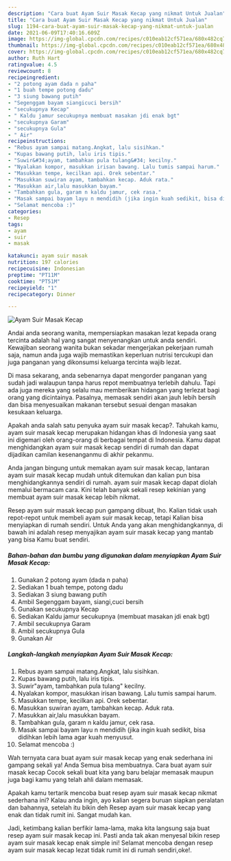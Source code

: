 ```yaml
---
description: "Cara buat Ayam Suir Masak Kecap yang nikmat Untuk Jualan"
title: "Cara buat Ayam Suir Masak Kecap yang nikmat Untuk Jualan"
slug: 1194-cara-buat-ayam-suir-masak-kecap-yang-nikmat-untuk-jualan
date: 2021-06-09T17:40:16.609Z
image: https://img-global.cpcdn.com/recipes/c010eab12cf571ea/680x482cq70/ayam-suir-masak-kecap-foto-resep-utama.jpg
thumbnail: https://img-global.cpcdn.com/recipes/c010eab12cf571ea/680x482cq70/ayam-suir-masak-kecap-foto-resep-utama.jpg
cover: https://img-global.cpcdn.com/recipes/c010eab12cf571ea/680x482cq70/ayam-suir-masak-kecap-foto-resep-utama.jpg
author: Ruth Hart
ratingvalue: 4.5
reviewcount: 8
recipeingredient:
- "2 potong ayam dada n paha"
- "1 buah tempe potong dadu"
- "3 siung bawang putih"
- "Segenggam bayam siangicuci bersih"
- "secukupnya Kecap"
- " Kaldu jamur secukupnya membuat masakan jdi enak bgt"
- "secukupnya Garam"
- "secukupnya Gula"
- " Air"
recipeinstructions:
- "Rebus ayam sampai matang.Angkat, lalu sisihkan."
- "Kupas bawang putih, lalu iris tipis."
- "Suwir&#34;ayam, tambahkan pula tulang&#34; kecilny."
- "Nyalakan kompor, masukkan irisan bawang. Lalu tumis sampai harum."
- "Masukkan tempe, kecilkan api. Orek sebentar."
- "Masukkan suwiran ayam, tambahkan kecap. Aduk rata."
- "Masukkan air,lalu masukkan bayam."
- "Tambahkan gula, garam n kaldu jamur, cek rasa."
- "Masak sampai bayam layu n mendidih (jika ingin kuah sedikit, bisa didihkan lebih lama agar kuah menyusut."
- "Selamat mencoba :)"
categories:
- Resep
tags:
- ayam
- suir
- masak

katakunci: ayam suir masak 
nutrition: 197 calories
recipecuisine: Indonesian
preptime: "PT11M"
cooktime: "PT51M"
recipeyield: "1"
recipecategory: Dinner

---
```



![Ayam Suir Masak Kecap](https://img-global.cpcdn.com/recipes/c010eab12cf571ea/680x482cq70/ayam-suir-masak-kecap-foto-resep-utama.jpg)

Andai anda seorang wanita, mempersiapkan masakan lezat kepada orang tercinta adalah hal yang sangat menyenangkan untuk anda sendiri. Kewajiban seorang  wanita bukan sekadar mengerjakan pekerjaan rumah saja, namun anda juga wajib memastikan keperluan nutrisi tercukupi dan juga panganan yang dikonsumsi keluarga tercinta wajib lezat.

Di masa  sekarang, anda sebenarnya dapat mengorder panganan yang sudah jadi walaupun tanpa harus repot membuatnya terlebih dahulu. Tapi ada juga mereka yang selalu mau memberikan hidangan yang terlezat bagi orang yang dicintainya. Pasalnya, memasak sendiri akan jauh lebih bersih dan bisa menyesuaikan makanan tersebut sesuai dengan masakan kesukaan keluarga. 



Apakah anda salah satu penyuka ayam suir masak kecap?. Tahukah kamu, ayam suir masak kecap merupakan hidangan khas di Indonesia yang saat ini digemari oleh orang-orang di berbagai tempat di Indonesia. Kamu dapat menghidangkan ayam suir masak kecap sendiri di rumah dan dapat dijadikan camilan kesenanganmu di akhir pekanmu.

Anda jangan bingung untuk memakan ayam suir masak kecap, lantaran ayam suir masak kecap mudah untuk ditemukan dan kalian pun bisa menghidangkannya sendiri di rumah. ayam suir masak kecap dapat diolah memalui bermacam cara. Kini telah banyak sekali resep kekinian yang membuat ayam suir masak kecap lebih nikmat.

Resep ayam suir masak kecap pun gampang dibuat, lho. Kalian tidak usah repot-repot untuk membeli ayam suir masak kecap, tetapi Kalian bisa menyiapkan di rumah sendiri. Untuk Anda yang akan menghidangkannya, di bawah ini adalah resep menyajikan ayam suir masak kecap yang mantab yang bisa Kamu buat sendiri.

<!--inarticleads1-->

##### Bahan-bahan dan bumbu yang digunakan dalam menyiapkan Ayam Suir Masak Kecap:

1. Gunakan 2 potong ayam (dada n paha)
1. Sediakan 1 buah tempe, potong dadu
1. Sediakan 3 siung bawang putih
1. Ambil Segenggam bayam, siangi,cuci bersih
1. Gunakan secukupnya Kecap
1. Sediakan  Kaldu jamur secukupnya (membuat masakan jdi enak bgt)
1. Ambil secukupnya Garam
1. Ambil secukupnya Gula
1. Gunakan  Air




<!--inarticleads2-->

##### Langkah-langkah menyiapkan Ayam Suir Masak Kecap:

1. Rebus ayam sampai matang.Angkat, lalu sisihkan.
1. Kupas bawang putih, lalu iris tipis.
1. Suwir&#34;ayam, tambahkan pula tulang&#34; kecilny.
1. Nyalakan kompor, masukkan irisan bawang. Lalu tumis sampai harum.
1. Masukkan tempe, kecilkan api. Orek sebentar.
1. Masukkan suwiran ayam, tambahkan kecap. Aduk rata.
1. Masukkan air,lalu masukkan bayam.
1. Tambahkan gula, garam n kaldu jamur, cek rasa.
1. Masak sampai bayam layu n mendidih (jika ingin kuah sedikit, bisa didihkan lebih lama agar kuah menyusut.
1. Selamat mencoba :)




Wah ternyata cara buat ayam suir masak kecap yang enak sederhana ini gampang sekali ya! Anda Semua bisa membuatnya. Cara buat ayam suir masak kecap Cocok sekali buat kita yang baru belajar memasak maupun juga bagi kamu yang telah ahli dalam memasak.

Apakah kamu tertarik mencoba buat resep ayam suir masak kecap nikmat sederhana ini? Kalau anda ingin, ayo kalian segera buruan siapkan peralatan dan bahannya, setelah itu bikin deh Resep ayam suir masak kecap yang enak dan tidak rumit ini. Sangat mudah kan. 

Jadi, ketimbang kalian berfikir lama-lama, maka kita langsung saja buat resep ayam suir masak kecap ini. Pasti anda tak akan menyesal bikin resep ayam suir masak kecap enak simple ini! Selamat mencoba dengan resep ayam suir masak kecap lezat tidak rumit ini di rumah sendiri,oke!.

